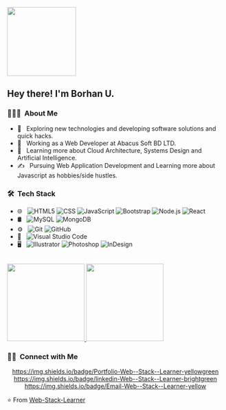 
<img style="width:10rem" src="https://avatars.githubusercontent.com/u/89929036?v=4">

<h2> Hey there! I'm Borhan U.</h2>

<h3> 👨🏻‍💻 &nbsp;About Me </h3>

- 🤔 &nbsp; Exploring new technologies and developing software solutions and quick hacks.
- 💼 &nbsp; Working as a Web Developer at Abacus Soft BD LTD.
- 🌱 &nbsp; Learning more about Cloud Architecture, Systems Design and Artificial Intelligence.
- ✍️ &nbsp; Pursuing Web Application Development and Learning more about Javascript as hobbies/side hustles.

<h3> 🛠 &nbsp;Tech Stack</h3>

- 🌐 &nbsp;
  ![HTML5](https://img.shields.io/badge/-HTML5-333333?style=flat&logo=HTML5)
  ![CSS](https://img.shields.io/badge/-CSS-333333?style=flat&logo=CSS3&logoColor=1572B6)
  ![JavaScript](https://img.shields.io/badge/-JavaScript-333333?style=flat&logo=javascript)
  ![Bootstrap](https://img.shields.io/badge/-Bootstrap-333333?style=flat&logo=bootstrap&logoColor=563D7C)
  ![Node.js](https://img.shields.io/badge/-Node.js-333333?style=flat&logo=node.js)
  ![React](https://img.shields.io/badge/-React-333333?style=flat&logo=react)
- 🛢 &nbsp;
  ![MySQL](https://img.shields.io/badge/-MySQL-333333?style=flat&logo=mysql)
  ![MongoDB](https://img.shields.io/badge/-MongoDB-333333?style=flat&logo=mongodb)
- ⚙️ &nbsp;
  ![Git](https://img.shields.io/badge/-Git-333333?style=flat&logo=git)
  ![GitHub](https://img.shields.io/badge/-GitHub-333333?style=flat&logo=github)
- 🔧 &nbsp;
  ![Visual Studio Code](https://img.shields.io/badge/-Visual%20Studio%20Code-333333?style=flat&logo=visual-studio-code&logoColor=007ACC)
- 🖥 &nbsp;
  ![Illustrator](https://img.shields.io/badge/-Illustrator-333333?style=flat&logo=adobe-illustrator)
  ![Photoshop](https://img.shields.io/badge/-Photoshop-333333?style=flat&logo=adobe-photoshop)
  ![InDesign](https://img.shields.io/badge/-InDesign-333333?style=flat&logo=adobe-indesign)

<br/>

<a href="https://github.com/Web-Stack-Learner">
  <img height="180em" src="https://github-readme-stats.vercel.app/api?username=Web-Stack-Learner&theme=buefy&show_icons=true" />
  <img height="180em" src="https://github-readme-stats.vercel.app/api/top-langs/?username=Web-Stack-Learner&theme=buefy&layout=compact" />
</a>

<br/>

<h3> 🤝🏻 &nbsp;Connect with Me </h3>

<p align="center">
<a href="https://www.adityavsingh.com/">https://img.shields.io/badge/Portfolio-Web--Stack--Learner-yellowgreen</a>
<a href="https://www.linkedin.com/in/Web-Stack-Learner/">https://img.shields.io/badge/linkedin-Web--Stack--Learner-brightgreen</a>
<a href="mailto:borhan.dev@gmail.com">https://img.shields.io/badge/Email-Web--Stack--Learner-yellow</a>
</p>

⭐️ From [Web-Stack-Learner](https://github.com/Web-Stack_learner)
